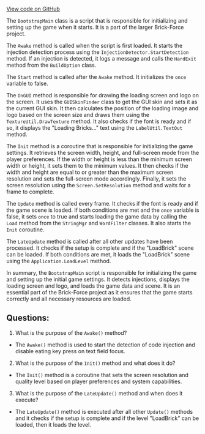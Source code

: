 [View code on GitHub](https://github.com/TieHaxJan/Brick-Force/Assembly-CSharp\BootstrapMain.cs)

The `BootstrapMain` class is a script that is responsible for initializing and setting up the game when it starts. It is a part of the larger Brick-Force project.

The `Awake` method is called when the script is first loaded. It starts the injection detection process using the `InjectionDetector.StartDetection` method. If an injection is detected, it logs a message and calls the `HardExit` method from the `BuildOption` class.

The `Start` method is called after the `Awake` method. It initializes the `once` variable to false.

The `OnGUI` method is responsible for drawing the loading screen and logo on the screen. It uses the `GUISkinFinder` class to get the GUI skin and sets it as the current GUI skin. It then calculates the position of the loading image and logo based on the screen size and draws them using the `TextureUtil.DrawTexture` method. It also checks if the font is ready and if so, it displays the "Loading Bricks..." text using the `LabelUtil.TextOut` method.

The `Init` method is a coroutine that is responsible for initializing the game settings. It retrieves the screen width, height, and full-screen mode from the player preferences. If the width or height is less than the minimum screen width or height, it sets them to the minimum values. It then checks if the width and height are equal to or greater than the maximum screen resolution and sets the full-screen mode accordingly. Finally, it sets the screen resolution using the `Screen.SetResolution` method and waits for a frame to complete.

The `Update` method is called every frame. It checks if the font is ready and if the game scene is loaded. If both conditions are met and the `once` variable is false, it sets `once` to true and starts loading the game data by calling the `Load` method from the `StringMgr` and `WordFilter` classes. It also starts the `Init` coroutine.

The `LateUpdate` method is called after all other updates have been processed. It checks if the setup is complete and if the "LoadBrick" scene can be loaded. If both conditions are met, it loads the "LoadBrick" scene using the `Application.LoadLevel` method.

In summary, the `BootstrapMain` script is responsible for initializing the game and setting up the initial game settings. It detects injections, displays the loading screen and logo, and loads the game data and scene. It is an essential part of the Brick-Force project as it ensures that the game starts correctly and all necessary resources are loaded.
## Questions: 
 1. What is the purpose of the `Awake()` method?
- The `Awake()` method is used to start the detection of code injection and disable eating key press on text field focus.

2. What is the purpose of the `Init()` method and what does it do?
- The `Init()` method is a coroutine that sets the screen resolution and quality level based on player preferences and system capabilities.

3. What is the purpose of the `LateUpdate()` method and when does it execute?
- The `LateUpdate()` method is executed after all other `Update()` methods and it checks if the setup is complete and if the level "LoadBrick" can be loaded, then it loads the level.